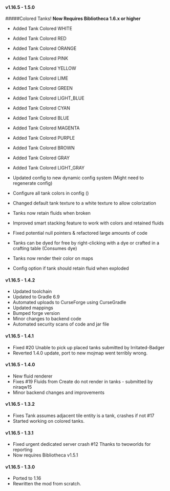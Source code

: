 #### **v1.16.5 - 1.5.0**
#####Colored Tanks!
__Now Requires Bibliotheca 1.6.x or higher__

* Added Tank Colored WHITE
* Added Tank Colored RED
* Added Tank Colored ORANGE
* Added Tank Colored PINK
* Added Tank Colored YELLOW
* Added Tank Colored LIME
* Added Tank Colored GREEN
* Added Tank Colored LIGHT_BLUE
* Added Tank Colored CYAN
* Added Tank Colored BLUE
* Added Tank Colored MAGENTA
* Added Tank Colored PURPLE
* Added Tank Colored BROWN
* Added Tank Colored GRAY
* Added Tank Colored LIGHT_GRAY
  

* Updated config to new dynamic config system (Might need to regenerate config)
* Configure all tank colors in config ()
* Changed default tank texture to a white texture to allow colorization
* Tanks now retain fluids when broken
* Improved smart stacking feature to work with colors and retained fluids
* Fixed potential null pointers & refactored large amounts of code
* Tanks can be dyed for free by right-clicking with a dye or crafted in a crafting table (Consumes dye)
* Tanks now render their color on maps
* Config option if tank should retain fluid when exploded

#### **v1.16.5 - 1.4.2**
* Updated toolchain
* Updated to Gradle 6.9
* Automated uploads to CurseForge using CurseGradle
* Updated mappings
* Bumped forge version
* Minor changes to backend code
* Automated security scans of code and jar file

#### **v1.16.5 - 1.4.1**
* Fixed #20 Unable to pick up placed tanks submitted by Irritated-Badger
* Reverted 1.4.0 update, port to new mojmap went terribly wrong.

#### **v1.16.5 - 1.4.0**
* New fluid renderer
* Fixes #19 Fluids from Create do not render in tanks - submitted by niraqw15
* Minor backend changes and improvements

#### **v1.16.5 - 1.3.2**
* Fixes Tank assumes adjacent tile entity is a tank, crashes if not #17
* Started working on colored tanks.

#### **v1.16.5 - 1.3.1**
* Fixed urgent dedicated server crash #12 Thanks to twoworlds for reporting
* Now requires Bibliotheca v1.5.1

#### **v1.16.5 - 1.3.0**
* Ported to 1.16
* Rewritten the mod from scratch.